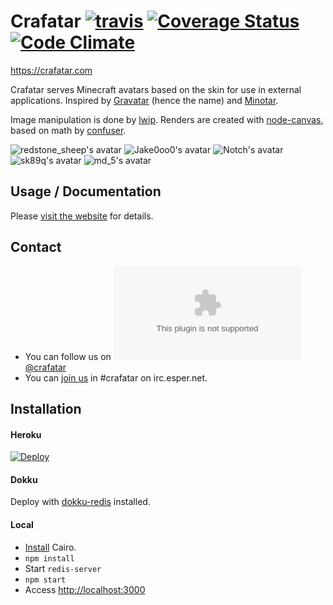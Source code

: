 # Crafatar [![travis](https://img.shields.io/travis/Jake0oo0/crafatar.svg?style=flat)](https://travis-ci.org/Jake0oo0/crafatar/) [![Coverage Status](https://img.shields.io/coveralls/Jake0oo0/crafatar.svg?style=flat)](https://coveralls.io/r/Jake0oo0/crafatar) [![Code Climate](https://codeclimate.com/github/Jake0oo0/crafatar/badges/gpa.svg)](https://codeclimate.com/github/Jake0oo0/crafatar)

https://crafatar.com

Crafatar serves Minecraft avatars based on the skin for use in external applications.
Inspired by [Gravatar](https://gravatar.com) (hence the name) and [Minotar](https://minotar.net).

Image manipulation is done by [lwip](https://github.com/EyalAr/lwip). Renders are created with [node-canvas](https://github.com/Automattic/node-canvas), based on math by [confuser](https://github.com/confuser/serverless-mc-skin-viewer).

![redstone_sheep's avatar](https://crafatar.com/avatars/ae795aa86327408e92ab25c8a59f3ba1?size=128) ![Jake0oo0's avatar](https://crafatar.com/avatars/2d5aa9cdaeb049189930461fc9b91cc5?size=128) ![Notch's avatar](https://crafatar.com/avatars/069a79f444e94726a5befca90e38aaf5?size=128) ![sk89q's avatar](https://crafatar.com/avatars/0ea8eca3dbf647cc9d1ac64551ca975c?size=128) ![md_5's avatar](https://crafatar.com/avatars/af74a02d19cb445bb07f6866a861f783?size=128) 
## Usage / Documentation

Please [visit the website](https://crafatar.com) for details.

## Contact

* You can follow us on [![t](https://favicons.githubusercontent.com/twitter.com)@crafatar](https://twitter.com/crafatar)
* You can [join us](https://webchat.esper.net/?channels=crafatar) in #crafatar on irc.esper.net.

## Installation

#### Heroku
[![Deploy](https://www.herokucdn.com/deploy/button.svg)](https://heroku.com/deploy)

#### Dokku
Deploy with [dokku-redis](https://github.com/ohardy/dokku-redis#redis-plugin-for-dokku) installed.

#### Local
* [Install](https://github.com/Automattic/node-canvas/wiki) Cairo.
* `npm install`
* Start `redis-server`
* `npm start`
* Access [http://localhost:3000](http://localhost:3000)
